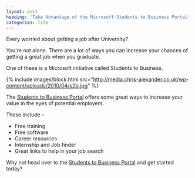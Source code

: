 ```yaml
---
layout: post
heading: 'Take Advantage of the Microsoft Students to Business Portal'
categories: life
---
```


Every worried about getting a job after University?

You're not alone. There are a lot of ways you can increase your chances of getting a great job when you graduate.

One of these is a Microsoft initiative called Students to Business.

{% include images/block.html src="http://media.chris-alexander.co.uk/wp-content/uploads/2010/04/s2b.jpg" %}

The [Students to Business Portal](https://web.archive.org/web/20130505002555/http://www.microsoft.com/studentstobusiness/home/default.aspx) offers some great ways to increase your value in the eyes of potential employers.

These include -

* Free training
* Free software
* Career resources
* Internship and Job finder
* Great links to help in your job search

Why not head over to the [Students to Business Portal](https://web.archive.org/web/20130505002555/http://www.microsoft.com/studentstobusiness/home/default.aspx) and get started today?